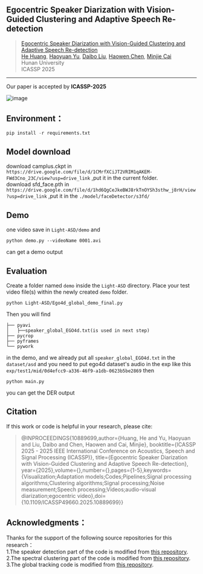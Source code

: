 
## Egocentric Speaker Diarization with Vision-Guided Clustering and Adaptive Speech Re-detection

> [Egocentric Speaker Diarization with Vision-Guided Clustering and Adaptive Speech Re-detection](https://ieeexplore.ieee.org/abstract/document/10889699/) <br>
> [He Huang](https://ieeexplore.ieee.org/author/677931166674759), [Haoyuan Yu](https://yu-haoyuan.github.io/), [Daibo Liu](https://sites.google.com/site/dbliuuestc/), [Haowen Chen](http://csee.hnu.edu.cn/people/chenhaowen), [Minjie Cai](https://cai-mj.github.io/) <br>
> Hunan University <br>
> ICASSP 2025
---

Our paper is accepted by **ICASSP-2025**

![image](https://github.com/yu-haoyuan/EgoDiarization/blob/main/fig.png)


## Environment：
```python
pip install -r requirements.txt
```

Model download
---  
download camplus.ckpt in `https://drive.google.com/file/d/1CMrfXCiJT2VRIM1qAKEM-FWd3Cno_23C/view?usp=drive_link` ,put it in the current folder.  
download sfd_face.pth in `https://drive.google.com/file/d/1hd6QgCeJkeBWJ8rkTnOYSh3sthw_j8rH/view?usp=drive_link` ,put it in the `./model/faceDetector/s3fd/` 

Demo
---
one video save in `Light-ASD/demo` and
```
python demo.py --videoName 0001.avi
```
can get a demo output

Evaluation
---
Create a folder named `demo` inside the `Light-ASD` directory.
Place your test video file(s) within the newly created `demo` folder.
```
python Light-ASD/Ego4d_global_demo_final.py
```
Then you will find
```
├── pyavi
│   ├──speaker_global_EGO4d.txt(is used in next step)
├── pycrop
├── pyframes
└── pywork
```
in the demo, and we already put all `speaker_global_EGO4d.txt` in the `dataset/asd`
and you need to put ego4d dataset's audio in the exp like this `exp/test1/mid/0d4efcc9-a336-46f9-a1db-0623b5be2869`
then 
```
python main.py
```
you can get the DER output





Citation
---
If this work or code is helpful in your research, please cite:

> @INPROCEEDINGS{10889699,author={Huang, He and Yu, Haoyuan and Liu, Daibo and Chen, Haowen and Cai, Minjie},
booktitle={ICASSP 2025 - 2025 IEEE International Conference on Acoustics, Speech and Signal Processing (ICASSP)}, title={Egocentric Speaker Diarization with Vision-Guided Clustering and Adaptive Speech Re-detection}, year={2025},volume={},number={},pages={1-5},keywords={Visualization;Adaptation models;Codes;Pipelines;Signal processing algorithms;Clustering algorithms;Signal processing;Noise measurement;Speech processing;Videos;audio-visual diarization;egocentric video},doi={10.1109/ICASSP49660.2025.10889699}}



## Acknowledgments：  
Thanks for the support of the following source repositories for this research：  
1.The speaker detection part of the code is modified from [this repository](https://github.com/Junhua-Liao/Light-ASD).  
2.The spectral clustering part of the code is modified from [this repository](https://gitee.com/Wilder_ting/speaker_diarization).  
3.The global tracking code is modified from [this repository](https://github.com/EGO4D/audio-visual).  



